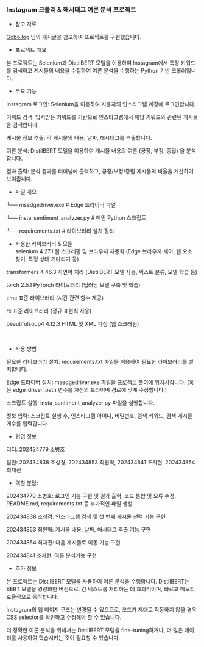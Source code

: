 ### Instagram 크롤러 & 해시태그 여론 분석 프로젝트

- 참고 자료

[Gobo.log](https://velog.io/@xodbs6/Practice-%EC%9D%B8%EC%8A%A4%ED%83%80-%ED%81%AC%EB%A1%A4%EB%A7%81-%EC%B9%B4%EC%B9%B4%EC%98%A4-API-Counter) 님의 게시글을 참고하여 프로젝트를 구현했습니다.

- 프로젝트 개요

본 프로젝트는 Selenium과 DistilBERT 모델을 이용하여 Instagram에서 특정 키워드를 검색하고 게시물의 내용을 수집하여 여론 분석을 수행하는 Python 기반 크롤러입니다.



- 주요 기능

Instagram 로그인: Selenium을 이용하여 사용자의 인스타그램 계정에 로그인합니다.

키워드 검색: 입력받은 키워드를 기반으로 인스타그램에서 해당 키워드와 관련된 게시물을 검색합니다.

게시물 정보 추출: 각 게시물의 내용, 날짜, 해시태그를 추출합니다.

여론 분석: DistilBERT 모델을 이용하여 게시물 내용의 여론 (긍정, 부정, 중립) 을 분석합니다.

결과 출력: 분석 결과를 터미널에 출력하고, 긍정/부정/중립 게시물의 비율을 계산하여 보여줍니다.


- 파일 개요

└── msedgedriver.exe  # Edge 드라이버 파일

└── insta_sentiment_analyzer.py           # 메인 Python 스크립트

└── requirements.txt          # 라이브러리 설치 정리

- 사용한 라이브러리 & 모듈 <br>
selenium	4.27.1	웹 스크래핑 및 브라우저 자동화 (Edge 브라우저 제어, 웹 요소 찾기, 특정 상태 기다리기 등)

transformers	4.46.3	자연어 처리 (DistilBERT 모델 사용, 텍스트 분류, 모델 학습 등)

torch	2.5.1	PyTorch 라이브러리 (딥러닝 모델 구축 및 학습)

time		표준 라이브러리 (시간 관련 함수 제공)

re		표준 라이브러리 (정규 표현식 사용)

beautifulsoup4	4.12.3	HTML 및 XML 파싱 (웹 스크래핑)

<br>

- 사용 방법

필요한 라이브러리 설치: requirements.txt 파일을 이용하여 필요한 라이브러리를 설치합니다.

Edge 드라이버 설치:  msedgedriver.exe 파일을 프로젝트 폴더에 위치시킵니다. (혹은 edge_driver_path 변수를 자신의 드라이버 경로에 맞게 수정합니다.)

스크립트 실행: insta_sentiment_analyzer.py 파일을 실행합니다.

정보 입력: 스크립트 실행 후, 인스타그램 아이디, 비밀번호, 검색 키워드, 검색 게시물 개수를 입력합니다.



- 협업 정보 <br>

리더: 202434779 소병호

팀원: 202434838 조성경, 202434853 최원혁, 202434841 조자현, 202434854 최재진
<br>

- 역할 분담:

202434779 소병호: 로그인 기능 구현 및 결과 출력, 코드 통합 및 오류 수정, README.md, requirements.txt 등 부가적인 파일 생성

202434838 조성경: 인스타그램 검색 및 첫 번째 게시물 선택 기능 구현

202434853 최원혁: 게시물 내용, 날짜, 해시태그 추출 기능 구현

202434854 최재진: 다음 게시물로 이동 기능 구현

202434841 조자현: 여론 분석기능 구현


- 추가 정보

본 프로젝트는 DistilBERT 모델을 사용하여 여론 분석을 수행합니다. DistilBERT는 BERT 모델을 경량화한 버전으로, 긴 텍스트를 처리하는 데 효과적이며, 빠르고 메모리 효율적으로 동작합니다.

Instagram의 웹 페이지 구조는 변경될 수 있으므로, 코드가 제대로 작동하지 않을 경우 CSS selector를 확인하고 수정해야 할 수 있습니다.

더 정확한 여론 분석을 위해서는 DistilBERT 모델을 fine-tuning하거나, 더 많은 데이터를 사용하여 학습시키는 것이 필요할 수 있습니다.
